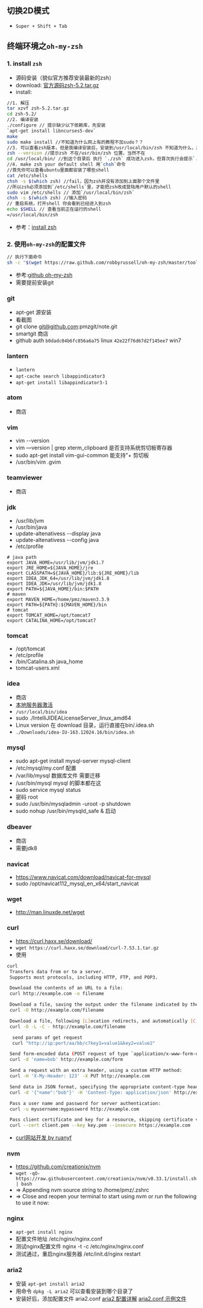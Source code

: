 ## 切换2D模式
* `Super + Shift + Tab`

## 终端环境之`oh-my-zsh`
### 1. install `zsh`

* 源码安装（貌似官方推荐安装最新的zsh）
* download: [官方源码zsh-5.2.tar.gz](http://zsh.sourceforge.net/Arc/source.html)   
* install:

```bash
//1. 解压
tar xzvf zsh-5.2.tar.gz
cd zsh-5.2/
//2. 编译安装
./configure // 提示缺少以下依赖库，先安装
`apt-get install libncurses5-dev`
make
sudo make install //不知道为什么网上有的教程不加sudo？？
//3. 可以查看zsh版本，但是我编译安装后，安装到/usr/local/bin/zsh 不知道为什么，所以一系列的坑由此开始。。。
zsh --version //提示zsh 不在/usr/bin/zsh 位置，当然不在
cd /usr/local/bin/ //到这个目录后 执行 `./zsh` 成功进入zsh，但首次执行会提示`.~/.zshrc` 不存在，所以你看到的界面貌似是zsh添加这个配置文件的程序，根据提示操作 
//4. make zsh your default shell 用`chsh`命令
//首先你可以查看ubuntu里面都安装了哪些shell
cat /etc/shells
chsh -s $(which zsh) //fail，因为zsh并没有添加到上面那个文件里
//所以zsh必须添加到`/etc/shells`里，才能把zsh改成登陆用户默认的shell
sudo vim /etc/shells // 添加`/usr/local/bin/zsh`
chsh -s $(which zsh) //输入密码 
// 重启系统，打开shell 你会看到已经进入到zsh
echo $SHELL // 查看当前正在运行的shell
=/usr/local/bin/zsh
```

* 参考：[install zsh](https://github.com/robbyrussell/oh-my-zsh/wiki/Installing-ZSH)
 
### 2. 使用`oh-my-zsh`的配置文件  
```bash
// 执行下面命令
sh -c "$(wget https://raw.github.com/robbyrussell/oh-my-zsh/master/tools/install.sh -O -)"
```

* 参考:[github oh-my-zsh](https://github.com/robbyrussell/oh-my-zsh)
* 需要提前安装git

### git
* apt-get 源安装
* 看截图
* git clone git@github.com:pmzgit/note.git
* smartgit 商店
* github auth `b0dadc04b6fc856a6a75` linux `42e22f76d67d2f145ee7` win7


### lantern
* `lantern`
* `apt-cache search libappindicator3`
* `apt-get install libappindicator3-1`

### atom
* 商店

### vim
* vim --version
* vim —version | grep xterm_clipboard 是否支持系统剪切板寄存器
* sudo apt-get install vim-gui-common 能支持"+ 剪切板
* /usr/bin/vim .gvim
### teamviewer
* 商店

### jdk
* /usr/lib/jvm
* /usr/bin/java
* update-altenativess --display java
* update-altenativess --config java
* /etc/profile
```Shell
# java path
export JAVA_HOME=/usr/lib/jvm/jdk1.7
export JRE_HOME=${JAVA_HOME}/jre
export CLASSPATH=${JAVA_HOME}/lib:${JRE_HOME}/lib
export IDEA_JDK_64=/usr/lib/jvm/jdk1.8
export IDEA_JDK=/usr/lib/jvm/jdk1.8
export PATH=${JAVA_HOME}/bin:$PATH
# maven
export MAVEN_HOME=/home/pmz/maven3.3.9
export PATH=${PATH}:${MAVEN_HOME}/bin
# tomcat
export TOMCAT_HOME=/opt/tomcat7
export CATALINA_HOME=/opt/tomcat7
```

### tomcat
* /opt/tomcat
* /etc/profile
* /bin/Catalina.sh java_home
* tomcat-users.xml

### idea
* 商店
* [本地服务器激活](http://blog.lanyus.com/archives/174.html)
* `/usr/local/bin/idea`
* sudo ./IntelliJIDEALicenseServer_linux_amd64
* Linux version 在 download 目录，运行直接在bin/.idea.sh
* `./Downloads/idea-IU-163.12024.16/bin/idea.sh `

### mysql
* sudo apt-get install mysql-server mysql-client
* /etc/mysql/my.conf 配置
* /var/lib/mysql 数据库文件 需要迁移
* /usr/bin/mysql mysql 的脚本都在这
* sudo service mysql status
* 密码 root
* sudo /usr/bin/mysqladmin -uroot -p shutdown
* sudo nohup /usr/bin/mysqld_safe &  启动

### dbeaver
* 商店
* 需要jdk8


### navicat
* https://www.navicat.com/download/navicat-for-mysql
* sudo /opt/navicat112_mysql_en_x64/start_navicat

### wget
* http://man.linuxde.net/wget

### curl
* https://curl.haxx.se/download/
* `wget https://curl.haxx.se/download/curl-7.53.1.tar.gz`
* 使用
```sh
curl
 Transfers data from or to a server.
 Supports most protocols, including HTTP, FTP, and POP3.

 Download the contents of an URL to a file:
 curl http://example.com -o filename

 Download a file, saving the output under the filename indicated by the URL:
 curl -O http://example.com/filename

 Download a file, following [L]ocation redirects, and automatically [C]ontinuing (resuming) a previous file transfer:
 curl -O -L -C - http://example.com/filename

  send params of get request 
  curl "http://ip:port/aa/bb/c?key1=value1&key2=value2"

 Send form-encoded data (POST request of type `application/x-www-form-urlencoded`):
 curl -d 'name=bob' http://example.com/form

 Send a request with an extra header, using a custom HTTP method:
 curl -H 'X-My-Header: 123' -X PUT http://example.com

 Send data in JSON format, specifying the appropriate content-type header:
 curl -d '{"name":"bob"}' -H 'Content-Type: application/json' http://example.com/users/1234

 Pass a user name and password for server authentication:
 curl -u myusername:mypassword http://example.com

 Pass client certificate and key for a resource, skipping certificate validation:
 curl --cert client.pem --key key.pem --insecure https://example.com


```
* [curl网站开发 by ruanyf](http://www.ruanyifeng.com/blog/2011/09/curl.html)

### nvm
* https://github.com/creationix/nvm
* `wget -qO- https://raw.githubusercontent.com/creationix/nvm/v0.33.1/install.sh | bash`
* => Appending nvm source string to /home/pmz/.zshrc
* => Close and reopen your terminal to start using nvm or run the following to use it now:

### nginx
* `apt-get install nginx`
* 配置文件地址 /etc/nginx/nginx.conf
* 测试nginx配置文件
nginx -t -c /etc/nginx/nginx.conf
* 测试通过，重启nginx服务器
/etc/init.d/nginx restart


### aria2
* 安装 `apt-get install aria2`
* 用命令 `dpkg -L aria2` 可以查看安装到哪个目录了
* 安装好后，添加配置文件 aria2.conf
  [aria2 配置详解](http://aria2c.com/usage.html)
  [aria2.conf 示例文件](http://aria2c.com/archiver/aria2.conf)
